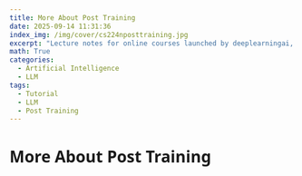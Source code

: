 ```yaml
---
title: More About Post Training
date: 2025-09-14 11:31:36
index_img: /img/cover/cs224nposttraining.jpg
excerpt: "Lecture notes for online courses launched by deeplearningai, focusing on advanced techniques and practices about LLM post-training methodology, from simple SFT training to RLHF, DPO and online reinforcement learning like GRPO."
math: True
categories:
  - Artificial Intelligence
  - LLM
tags:
  - Tutorial
  - LLM
  - Post Training
---
```


<style>
  html, body, .markdown-body {
    font-family: Georgia, sans, serif;
  }
</style>

# More About Post Training